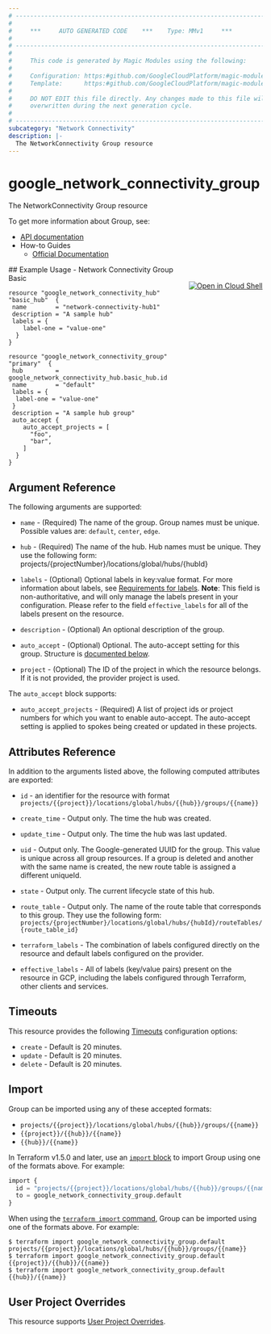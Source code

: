```yaml
---
# ----------------------------------------------------------------------------
#
#     ***     AUTO GENERATED CODE    ***    Type: MMv1     ***
#
# ----------------------------------------------------------------------------
#
#     This code is generated by Magic Modules using the following:
#
#     Configuration: https:#github.com/GoogleCloudPlatform/magic-modules/tree/main/mmv1/products/networkconnectivity/Group.yaml
#     Template:      https:#github.com/GoogleCloudPlatform/magic-modules/tree/main/mmv1/templates/terraform/resource.html.markdown.tmpl
#
#     DO NOT EDIT this file directly. Any changes made to this file will be
#     overwritten during the next generation cycle.
#
# ----------------------------------------------------------------------------
subcategory: "Network Connectivity"
description: |-
  The NetworkConnectivity Group resource
---
```


# google_network_connectivity_group

The NetworkConnectivity Group resource


To get more information about Group, see:

* [API documentation](https://cloud.google.com/network-connectivity/docs/reference/networkconnectivity/rest/v1beta/projects.locations.global.hubs.groups)
* How-to Guides
    * [Official Documentation](https://cloud.google.com/network-connectivity/docs/network-connectivity-center/concepts/overview)

<div class = "oics-button" style="float: right; margin: 0 0 -15px">
  <a href="https://console.cloud.google.com/cloudshell/open?cloudshell_git_repo=https%3A%2F%2Fgithub.com%2Fterraform-google-modules%2Fdocs-examples.git&cloudshell_image=gcr.io%2Fcloudshell-images%2Fcloudshell%3Alatest&cloudshell_print=.%2Fmotd&cloudshell_tutorial=.%2Ftutorial.md&cloudshell_working_dir=network_connectivity_group_basic&open_in_editor=main.tf" target="_blank">
    <img alt="Open in Cloud Shell" src="//gstatic.com/cloudssh/images/open-btn.svg" style="max-height: 44px; margin: 32px auto; max-width: 100%;">
  </a>
</div>
## Example Usage - Network Connectivity Group Basic


```hcl
resource "google_network_connectivity_hub" "basic_hub"  {
 name        = "network-connectivity-hub1"
 description = "A sample hub"
 labels = {
    label-one = "value-one"
  }
}

resource "google_network_connectivity_group" "primary"  {
 hub         = google_network_connectivity_hub.basic_hub.id
 name        = "default"
 labels = {
  label-one = "value-one"
 }
 description = "A sample hub group"
 auto_accept {
    auto_accept_projects = [
      "foo", 
      "bar", 
    ]
  }
}
```

## Argument Reference

The following arguments are supported:


* `name` -
  (Required)
  The name of the group. Group names must be unique.
  Possible values are: `default`, `center`, `edge`.

* `hub` -
  (Required)
  The name of the hub. Hub names must be unique. They use the following form: projects/{projectNumber}/locations/global/hubs/{hubId}


* `labels` -
  (Optional)
  Optional labels in key:value format. For more information about labels, see [Requirements for labels](https://cloud.google.com/resource-manager/docs/creating-managing-labels#requirements).
  **Note**: This field is non-authoritative, and will only manage the labels present in your configuration.
  Please refer to the field `effective_labels` for all of the labels present on the resource.

* `description` -
  (Optional)
  An optional description of the group.

* `auto_accept` -
  (Optional)
  Optional. The auto-accept setting for this group.
  Structure is [documented below](#nested_auto_accept).

* `project` - (Optional) The ID of the project in which the resource belongs.
    If it is not provided, the provider project is used.



<a name="nested_auto_accept"></a>The `auto_accept` block supports:

* `auto_accept_projects` -
  (Required)
  A list of project ids or project numbers for which you want to enable auto-accept. The auto-accept setting is applied to spokes being created or updated in these projects.

## Attributes Reference

In addition to the arguments listed above, the following computed attributes are exported:

* `id` - an identifier for the resource with format `projects/{{project}}/locations/global/hubs/{{hub}}/groups/{{name}}`

* `create_time` -
  Output only. The time the hub was created.

* `update_time` -
  Output only. The time the hub was last updated.

* `uid` -
  Output only. The Google-generated UUID for the group. This value is unique across all group resources. If a group is deleted and another with the same name is created, the new route table is assigned a different uniqueId.

* `state` -
  Output only. The current lifecycle state of this hub.

* `route_table` -
  Output only. The name of the route table that corresponds to this group. They use the following form: `projects/{projectNumber}/locations/global/hubs/{hubId}/routeTables/{route_table_id}`

* `terraform_labels` -
  The combination of labels configured directly on the resource
   and default labels configured on the provider.

* `effective_labels` -
  All of labels (key/value pairs) present on the resource in GCP, including the labels configured through Terraform, other clients and services.


## Timeouts

This resource provides the following
[Timeouts](https://developer.hashicorp.com/terraform/plugin/sdkv2/resources/retries-and-customizable-timeouts) configuration options:

- `create` - Default is 20 minutes.
- `update` - Default is 20 minutes.
- `delete` - Default is 20 minutes.

## Import


Group can be imported using any of these accepted formats:

* `projects/{{project}}/locations/global/hubs/{{hub}}/groups/{{name}}`
* `{{project}}/{{hub}}/{{name}}`
* `{{hub}}/{{name}}`


In Terraform v1.5.0 and later, use an [`import` block](https://developer.hashicorp.com/terraform/language/import) to import Group using one of the formats above. For example:

```tf
import {
  id = "projects/{{project}}/locations/global/hubs/{{hub}}/groups/{{name}}"
  to = google_network_connectivity_group.default
}
```

When using the [`terraform import` command](https://developer.hashicorp.com/terraform/cli/commands/import), Group can be imported using one of the formats above. For example:

```
$ terraform import google_network_connectivity_group.default projects/{{project}}/locations/global/hubs/{{hub}}/groups/{{name}}
$ terraform import google_network_connectivity_group.default {{project}}/{{hub}}/{{name}}
$ terraform import google_network_connectivity_group.default {{hub}}/{{name}}
```

## User Project Overrides

This resource supports [User Project Overrides](https://registry.terraform.io/providers/hashicorp/google/latest/docs/guides/provider_reference#user_project_override).
